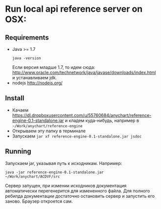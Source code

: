 # Run local api reference server on OSX:
## Requirements
* Java >= 1.7
  ```
  java -version
  ```
  Если версия младше 1.7, то идем сюда:
  http://www.oracle.com/technetwork/java/javase/downloads/index.html
  и устанавливаем jdk.
* nodejs http://nodejs.org/

## Install
* Качаем https://dl.dropboxusercontent.com/u/55760684/anychart/reference-engine-0.1-standalone.jar и кладем куда-нибудь, например в 
``` ~/Work/anychart/reference-engine ```
* Открываем эту папку в терминале
* Запускаем ``` jar xf reference-engine-0.1-standalone.jar jsdoc ```

## Running

Запускаем jar, указывая путь к исходникам. Например:
``` 
java -jar reference-engine-0.1-standalone.jar ~/Work/anychart/ACDVF/src
```
Сервер запущен, при измении исходников документация автоматически перегенерится для измененного файла. Для полного ребилда документации достаточно остановить сервер и запустить его заново. Браузер откроется сам.
